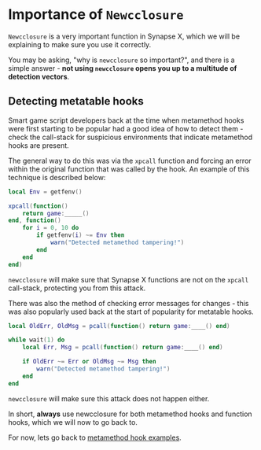 # Importance of `Newcclosure`

`Newcclosure` is a very important function in Synapse X, which we will be explaining to make sure you use it correctly.

You may be asking, "why is `newcclosure` so important?", and there is a simple answer - **not using `newcclosure` opens you up to a multitude of detection vectors**.

## Detecting metatable hooks

Smart game script developers back at the time when metamethod hooks were first starting to be popular had a good idea of how to detect them - check the call-stack for suspicious environments that indicate metamethod hooks are present.

The general way to do this was via the `xpcall` function and forcing an error within the original function that was called by the hook. An example of this technique is described below:

```lua
local Env = getfenv()

xpcall(function()
    return game:_____()
end, function()
    for i = 0, 10 do
        if getfenv(i) ~= Env then
            warn("Detected metamethod tampering!")
        end
    end
end)
```

`newcclosure` will make sure that Synapse X functions are not on the `xpcall` call-stack, protecting you from this attack.

There was also the method of checking error messages for changes - this was also popularly used back at the start of popularity for metatable hooks.

```lua
local OldErr, OldMsg = pcall(function() return game:____() end)

while wait(1) do
    local Err, Msg = pcall(function() return game:____() end)

    if OldErr ~= Err or OldMsg ~= Msg then
        warn("Detected metamethod tampering!")
    end
end
```

`newcclosure` will make sure this attack does not happen either.

In short, **always** use newcclosure for both metamethod hooks and function hooks, which we will now to go back to.

For now, lets go back to [metamethod hook examples](./metamethod_hook_examples.md).